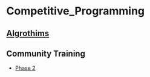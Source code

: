 # Competitive_Programming
## [Algrothims](Algrothims)
## Community Training
- [Phase 2](https://github.com/Abdelrhmansersawy/Competitive_Programming/tree/main/MenofiaCPC/Phase2%20Training)
